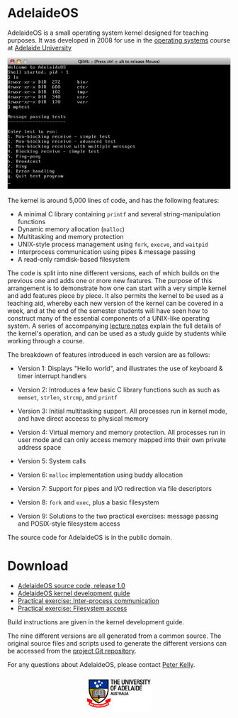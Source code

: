 # AdelaideOS

AdelaideOS is a small operating system kernel designed for teaching
purposes. It was developed in 2008 for use in the [operating
systems](http://www.cs.adelaide.edu.au/users/third/os/) course at [Adelaide University](http://cs.adelaide.edu.au)


<p align="center">
    <img src="web/screenshot-big.png" alt="AdelaideOS screenshot">
</p>

The kernel is around 5,000 lines of code, and has the following features:

- A minimal C library containing `printf` and several string-manipulation functions
- Dynamic memory allocation (`malloc`)
- Multitasking and memory protection
- UNIX-style process management using `fork`, `execve`, and `waitpid`
- Interprocess communication using pipes & message passing
- A read-only ramdisk-based filesystem

The code is split into nine different versions, each of which builds
on the previous one and adds one or more new features. The purpose of
this arrangement is to
demonstrate how one can start with a very simple kernel and add
features piece by piece. It also permits the kernel to be used as a
teaching aid, whereby each new version of the kernel can be covered in
a week, and at the end of the semester students will have seen how to
construct many of the essential components of a UNIX-like operating
system. A series of accompanying [lecture notes](web/guide.pdf) explain the full
details of the kernel's operation, and can be used as a study guide by
students while working through a course.<p>

The breakdown of features introduced in each version are as follows:

- Version 1: Displays "Hello world", and illustrates the use of
  keyboard & timer interrupt handlers

- Version 2: Introduces a few basic C library functions such as such
as `memset`, `strlen`, `strcmp`, and `printf`

- Version 3: Initial multitasking support. All processes run in
kernel mode, and have direct acceess to physical memory

- Version 4: Virtual memory and memory protection. All processes run
in user mode and can only access memory mapped into their own private
address space

- Version 5: System calls

- Version 6: `malloc` implementation using buddy allocation

- Version 7: Support for pipes and I/O redirection via file descriptors

- Version 8: `fork` and `exec`, plus a basic filesystem

- Version 9: Solutions to the two practical exercises: message passing and POSIX-style filesystem access

The source code for AdelaideOS is in the public domain.

<h1>Download</h1>

- [AdelaideOS source code, release 1.0](http://sourceforge.net/projects/adelaideos/files/adelaideos-1.0.tar.bz2/download)
- [AdelaideOS kernel development guide](web/guide.pdf)
- [Practical exercise: Inter-process communication](web/prac2.pdf)
- [Practical exercise: Filesystem access](web/prac3.pdf)

Build instructions are given in the kernel development guide.

The nine different versions are all generated from a common
source. The original source files and scripts used to generate the different versions can
be accessed from the [project Git repository](https://github.com/peterkelly/adelaideos).

For any questions about AdelaideOS, please contact [Peter Kelly](https://www.pmkelly.net/).

<p align="center">
    <a href="https://www.adelaide.edu.au"><img src="web/adelaide.gif" alt="The University of Adelaide, Australia"></a>
</p>


</body>
</html>
